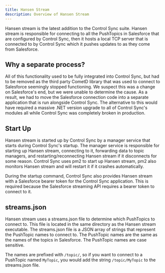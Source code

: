 ```yaml
---
title: Hansen Stream
description: Overview of Hansen Stream
---
```

Hansen stream is the latest addition to the Control Sync suite. Hansen stream is responsible for connecting to all the
PushTopics in Salesforce that are configured by Control Sync, then it hosts a local TCP server that is connected to by Control
Sync which it pushes updates to as they come from Salesforce.

## Why a separate process?
All of this functionality used to be fully integrated into Control Sync, but had to be removed as the third party CometD
library that was used to connect to Salesforce seemingly stopped functioning. We suspect this was a change on Salesforce's
end, but we were unable to determine the cause. As a result, we had to move the Salesforce connection code into a separate
application that is run alongside Control Sync. The alternative to this would have required a massive .NET version upgrade
to all of Control Sync's modules all while Control Sync was completely broken in production.

## Start Up
Hansen stream is started up by Control Sync by a manager service that starts during Control Sync's startup. The manager
service is responsible for starting up Hansen stream, connecting to it, forwarding data to topic managers, and restarting/reconnecting
Hansen stream if it disconnects for some reason. Control Sync uses pm2 to start up Hansen stream, pm2 also monitors Hansen
stream and will restart it if it crashes automatically.

During the startup command, Control Sync also provides Hansen stream with a Salesforce bearer token for the Control Sync
application. This is required because the Salesforce streaming API requires a bearer token to connect to it.

## streams.json
Hansen stream uses a streams.json file to determine which PushTopics to connect to. This file is located in the same directory
as the Hansen stream executable. The streams.json file is a JSON array of strings that represent the PushTopic names to connect
to. The PushTopic names are the same as the names of the topics in Salesforce. The PushTopic names are case sensitive.

The names are prefixed with `/topic/`, so if you want to connect to a PushTopic named `MyTopic`, you would add the string
`/topic/MyTopic` to the streams.json file.
